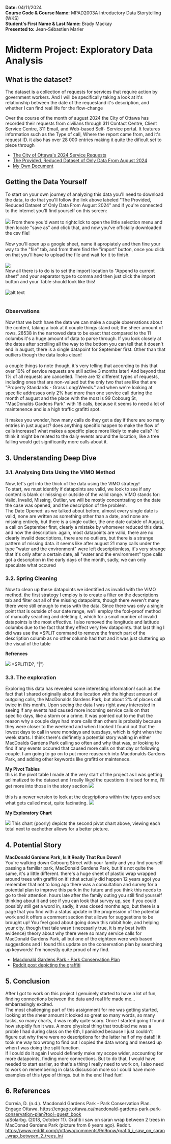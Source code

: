 **Date:** 04/11/2024 <br>
**Course Code & Course Name:** MPAD2003A Introductory Data Storytelling (WKS)<br>
**Student's First Name & Last Name:** Brady Mackay<br> 
**Presented to:** Jean-Sébastien Marier<br>

# Midterm Project: Exploratory Data Analysis


## What is the dataset? <br>
The dataset is a collection of requests for services that require action by government workers. And I will be specifically taking a look at it's relationship between the date of the requestand it's description, and whether I can find real life for the flow-change <br>

Over the course of the month of august 2024 the City of Ottawa has recorded their requests from civilians through 311 Contact Centre, Client Service Centre, 311 Email, and Web-based Self- Service portal. It features information such as the Type of call, Where the report came from, and it's request ID. it also has over 28 000 entries making it quite the dificult set to piece through

* [The City of Ottawa's 2024 Service Requests](https://www.arcgis.com/home/item.html?id=65fe42e2502d442b8a774fd3d954cac5)
* [The Provided, Reduced Dataset of Only Data From August 2024](https://raw.githubusercontent.com/jsmarier/course-datasets/refs/heads/main/ottawa-311-service-requests-august-2024.csv)
* [My Own Document](https://docs.google.com/spreadsheets/d/18DKm0AUgxz66YUWfJEMt_JMu6t9Rvz7rFFsmHvPhXy0/edit?usp=sharing)

## Getting the Data Yourself

To start on your own journey of analyzing this data you'll need to download the data, to do that you'll follow the link above labeled "The Provided, Reduced Dataset of Only Data From August 2024" and if you're connected to the internet you'll find yourself on this screen:<br> <br>
![](<Screenshot 2024-11-05 105452.png>)
From there you'd want to rightclick to open the little selection menu and then locate "save as" and click that, and now you've officially downloaded the csv file!<br><br>
Now you'll open up a google sheet, name it apropiately and then fine your way to the "file" tab, and from there find the "import" button, once you click on that you'll have to upload the file and wait for it to finish.<br> <br> 
![](<Screenshot 2024-11-05 115907.png>)<br>
Now all there is to do is to set the import location to "Append to current sheet" and your separator type to comma and then just click the import button and your Table should look like this!<br> <br>
![alt text](<Screenshot 2024-11-05 170049.png>)<br><br>
### Observations 

Now that we both have the data we can make a couple observations about the content, taking a look at it couple things stand out; the sheer amount of rows, 28538 in the narrowed data to be exact that compared to the 11 columbs it's a huge amount of data to parse through. If you look closely at the dates after scrolling all the way to the bottom you can tell that it doesn't end in august, there is a single datapoint for September first. Other than that outliers though the data looks clean! 
<br><br> a couple things to note though, it's very telling that according to this that over 10% of service requests are still active 3 months later! And beyond that 1% of all requests are cancelled. There are 12 different types of requests, including ones that are non-valued but the only two that are like that are "Property Standards - Grass Long/Weeds." and when we're looking at specific addresses only 2% had more than one service call during the month of august and the place with the most is 99 Cobourg St, "MacDonalds Gardens Park" with 18 calls, because it seems to need a lot of maintenence and is a high traffic grafitti spot.  <br><br>
It makes you wonder, how many calls do they get a day if there are so many entries in just august? does anything specific happen to make the flow of calls increase? what makes a specific place more likely to make calls? I'd think it might be related to the daily events around the location, like a tree falling would get significantly more calls about it.

## 3. Understanding Deep Dive

### 3.1. Analysing Data Using the VIMO Method

Now, let's get into the thick of the data using the VIMO strategy!<br>
To start, we must identify if datapoints are valid, we look to see if any content is blank or missing or outside of the valid range. VIMO stands for: Valid, Invalid, Missing, Outlier, we will be mostly concentrating on the date the case was opened, and the description of the problem. <br>The Date Opened: as we talked about before, almost every single date is valid, none are written as something other than a date, and none are missing entirely, but there is a single outlier, the one date outside of August, a call on September first, clearly a mistake by whomever reduced this data. and now the description: again, most datapoints are valid, there are no clearly invalid descriptions, there are no outliers, but there is a strange pattern of missing data. it seems like after august 21 many calls under the type "water and the environment" were left descriptionless, it's very strange that it's only after a certain date, all "water and the environment" type calls got a description in the early days of the month, sadly, we can only speculate what occured

### 3.2. Spring Cleaning

Now to clean up these datapoints we identified as invalid with the VIMO method. the first strategy I employ is to create a filter on the descriptions tab and filter out all of the missing datapoints, though there weren't many there were still enough to mess with the data. Since there was only a single point that is outside of our date range, we'll employ the fool-proof method of manually seaching and deleting it, which for a small number of invalid datapoints is the most effective. I also removed the longitude and latitude columbs due to the fact that they effect very few datapoints. that last thing I did was use the =SPLIT command to remove the french part of the description columb as no other columb had that and it was just cluttering up the visual of the table

**Refrences**

![](<Screenshot 2024-11-06 185139.png>)
=SPLIT(D?, "|")

### 3.3. The exploration

Exploring this data has revealed some interesting information! such as the fact that I shared originally about the location with the highest amount of outgoing calls, the MacDonalds Gardens Park, but about 2% of places call twice in this month. Upon seeing the data I was right away interested in seeing if any events had caused more incoming service calls on that specific days, like a storm or a crime. It was pointed out to me that the reason why a couple days had more calls than others is probably because they were closer to the weekend and when I looked I found out that the lowest days to call in were mondays and tuesdays, which is right when the week starts. I think there's deifinetly a potential story waiting in either MacDoalds Gardens Park calling so often and why that was, or looking to find if any events occured that caused more calls on that day or following couple. I am going to go on to put more reasearch into Macdonalds Gardens Park, and adding other keywords like grafitti or maintenece.

**My Pivot Tables**
<br>
this is the pivot table I made at the very start of the project as I was getting aclimatized to the dataset and I really liked the questions it raised for me, I'll get more into those in the story section
![](<Screenshot 2024-11-06 192709.png>) <br>
<br>
this is a newer version to look at the descriptions within the types and see what gets called most, quite facinating.
![](<Screenshot 2024-11-06 193322.png>)

**My Exploratory Chart**<br>

![](chart.png) This chart (poorly) depicts the second pivot chart above, viewing each total next to eachother allows for a better picture.

## 4. Potential Story

**MacDonald Gardens Park, Is It Really That Run Down?** <br>
You're walking down Cobourg Street with your family and you find yourself passing a familiar park, MacDonald Gardens Park, but it's not quite the same, it's a little different. there's a huge sheet of plastic wrap wrapped around trees with graffiti on it! (that actually did happen 12 years ago) you remember that not to long ago there was a consultation and survey for a potential plan to improve this park in the future and you think this needs to go to their attention. hours late after the family outing you still find yourself thinking about it and see if you can look that survey up, see if you could possibly still get a word in, sadly, it was closed months ago, but there is a page that you find with a status update in the progression of the potential work and it offers a comment section that allows for suggestions to be brought up! You feel good about going down this rabbit hole, and helping your city. though that tale wasn't necesarily true, it is my best (with evidence) theory about why there were so many service calls for MacDonald Gardens Park, all but one of the eighteen were web based suggestions and I found this update on the conservation plan by searching up keywords! I'm honestly quite proud of my find.
<br>
* [Macdonald Gardens Park - Park Conservation Plan](https://engage.ottawa.ca/macdonald-gardens-park-park-conservation-plan?tool=guest_book)
* [Reddit post depicting the graffiti](https://www.reddit.com/r/ottawa/comments/9n9ppw/grafiti_i_saw_on_saran_wrap_between_2_trees_in/)


## 5. Conclusion

After I got to work on this project I genuinely started to have a lot of fun, finding connections between the data and real life made me... embarrasingly excited. <br>
The most challenging part of this assignment for me was getting started, looking at the sheer amount it looked so great so many words, so many tasks, so many charts, it was really quite scary. Once I started going I found how stupidly fun it was. A more physical thing that troubled me was a proble I had during class on the 6th, I panicked because I just couldn't figure out why there were no descriptions for the latter half of my data!!! it took me way too wrong to find out I copied the data wrong and messed up when I was doing the split function. <br>
If I could do it again I would definetly make my scope wider, accounting for more datapoints, finding more connections. But to do that, I would have needed to start earlier, so that's a thing I really need to work on, I also need to work on remembering in class discussion more so I could have more examples of this type of things. but in the end I had fun! 

## 6. References

Correia, D. (n.d.). Macdonald Gardens Park - Park Conservation Plan. Engage Ottawa. https://engage.ottawa.ca/macdonald-gardens-park-park-conservation-plan?tool=guest_book 
<br>
u/Solarbg. (2018, October 11). Grafiti i saw on saran wrap between 2 trees in MacDonad Gardens Park (picture from 6 years ago). Reddit. https://www.reddit.com/r/ottawa/comments/9n9ppw/grafiti_i_saw_on_saran_wrap_between_2_trees_in/ 


